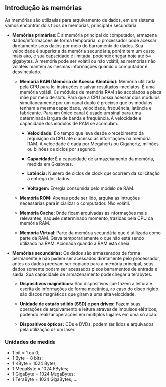 ## Introdução às memórias
As memórias são utilizadas para arquivamento de dados, em um sistema vamos encontrar dois tipos de memórias, principal e secundária.

- **Memórias primárias:** É a memória principal do computador, armazena dados/informações de forma temporária, o processador pode acessar diretamente seus dados por meio do barramento de dados. Sua velocidade é superior a da memória secundária, porém tem um custo mais alto, e sua capacidade é limitada, podendo chegar hoje até 64 gigabytes. A memória pode ser volátil ou não volátil, as memórias não voláteis mantém as mesmas informações quando o computador é desvinculado.
  - **Memória RAM (Memória de Acesso Aleatório):** Memória utilizada pela CPU para ler instruções e salvar resultados imediatos. É uma memória volátil. Os módulos de memória RAM são acoplados a placa mãe por meio de slots. Para que a CPU possa acessar dois módulos simultaneamente por um canal duplo é precioso que os módulos tenham a mesma capacidade, velocidade, frequência, latência e fabricante. Para um único canal é usado um sinal para uma determinada largura de banda e frequência. A velocidade e capacidade dos módulos de RAM se acomulam.

    - **Velocidade:** É o tempo que leva desde o recebimento da requisição da CPU até o acesso as informações na memória RAM. A velocidade é dada por Megaherts ou Gigahertz, milhões ou bilhões de ciclos por segundo.

    - **Capacidade:** É a capacidade de armazenamento da memória, medida em Gigabytes.

    - **Latência:** Número de ciclos de clock que ocorrem da solicitação a entrega dos dados.

    - **Voltagem:** Energia consumida pelo módulo de RAM.

  - **Memória ROM:** Apenas pode ser lido, arquiva as intruções necessárias para inicializar o computador. Não volátil.

  - **Memória Cache:** Onde ficam arquivadas as informações mais relevantes, naquele determinado momento, trazidas pela CPU da memória RAM.

  - **Memória Virtual:** Parte da memória secundária que é utilizada como parte da RAM. Grava temporariamente o que não está sendo utilizado na RAM. Acionada quando a RAM está cheia.

- **Memórias secundárias:** Os dados são armazenados de forma permanente e não podem ser acessados diretamente pelo processador, antes os dados precisam ser copiado para a memória principal, seus dados somente podem ser acessados pleos barramentos de entrada e saída. Sua capacidade de armazenamento pode chegar a terabytes.
  - **Dispositivos magnéticos:** São dispositivos que fazem a leitura e escrita de informações de forma mecânica, no caso do disco rigído são discos magnéticos que giram a uma alta velocidade.

  - **Unidade de estado sólido (SSD) e pen drives:** Fazem suas operações de arquivamento e leitura através de impulsos elétricos, podendo realizar operações em múltiplos lugares em uma só ação.

  - **Dispositivos ópticos:** CDs e DVDs, podem ser lidos e arquivados pela utilização de um laser.

### Unidades de medida
- 1 bit = 1 ou 0;
- 1 Byte = 8 bits;
- 1 KByte = 1024 Bytes;
- 1 MegaByte = 1024 KBytes;
- 1 GigaByte = 1024 MegaBytes;
- 1 TeraByte = 1024 GigaBytes;
...

